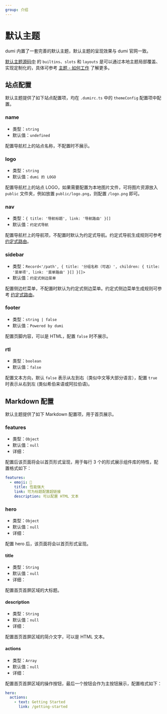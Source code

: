 ```yaml
---
group: 介绍
---
```


# 默认主题

dumi 内置了一套完善的默认主题，默认主题的呈现效果与 dumi 官网一致。

[默认主题源码中](https://github.com/umijs/dumi/tree/master/src/client/theme-default) 的 `builtins`、`slots` 和 `layouts` 是可以通过本地主题局部覆盖、实现定制化的，具体可参考 [主题 - 如何工作](/theme) 了解更多。

## 站点配置

默认主题提供了如下站点配置项，均在 `.dumirc.ts` 中的 `themeConfig` 配置项中配置。

<!-- site config -->

### name

- 类型：`string`
- 默认值：`undefined`

配置导航栏上的站点名称，不配置时不展示。

### logo

- 类型：`string`
- 默认值：`dumi 的 LOGO`

配置导航栏上的站点 LOGO，如果需要配置为本地图片文件，可将图片资源放入 `public` 文件夹，例如放置 `public/logo.png`，则配置 `/logo.png` 即可。

### nav

- 类型：`{ title: '导航标题', link: '导航路由' }[]`
- 默认值：`约定式导航`

配置导航栏上的导航项，不配置时默认为约定式导航。约定式导航生成规则可参考 [约定式路由](/guide/conventional-routing)。

### sidebar

- 类型：`Record<'/path', { title: '分组名称（可选）', children: { title: '菜单项', link: '菜单路由' }[] }[]>`
- 默认值：`约定式侧边菜单`

配置侧边栏菜单，不配置时默认为约定式侧边菜单。约定式侧边菜单生成规则可参考 [约定式路由](/guide/conventional-routing)。

### footer

- 类型：`string | false`
- 默认值：`Powered by dumi`

配置页脚内容，可以是 HTML，配置 `false` 时不展示。

### rtl

- 类型：`boolean`
- 默认值：`false`

配置文本方向，默认 `false` 表示从左到右（类似中文等大部分语言），配置 `true` 时表示从右到左 (类似希伯来语或阿拉伯语)。

<!-- site config end -->

## Markdown 配置

默认主题提供了如下 Markdown 配置项，用于首页展示。

<!-- md config -->

### features

- 类型：`Object`
- 默认值：`null`
- 详细：

配置后该页面将会以首页形式呈现，用于每行 3 个的形式展示组件库的特性，配置格式如下：

```yaml
features:
  - emoji: 🚀
    title: 性能强大
    link: 可为标题配置超链接
    description: 可以配置 HTML 文本
```

### hero

- 类型：`Object`
- 默认值：`null`
- 详细：

配置 hero 后，该页面将会以首页形式呈现。

#### title

- 类型：`String`
- 默认值：`null`
- 详细：

配置首页首屏区域的大标题。

#### description

- 类型：`String`
- 默认值：`null`
- 详细：

配置首页首屏区域的简介文字，可以是 HTML 文本。

#### actions

- 类型：`Array`
- 默认值：`null`
- 详细：

配置首页首屏区域的操作按钮，最后一个按钮会作为主按钮展示，配置格式如下：

```yaml
hero:
  actions:
    - text: Getting Started
      link: /getting-started
```

<!-- md config end -->
